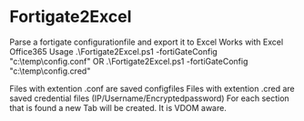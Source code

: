 # Fortigate2Excel
Parse a fortigate configurationfile and export it to Excel
Works with Excel Office365
Usage
.\Fortigate2Excel.ps1 -fortiGateConfig "c:\temp\config.conf"
OR
.\Fortigate2Excel.ps1 -fortiGateConfig "c:\temp\config.cred"

Files with extention .conf are saved configfiles
Files with extention .cred are saved credential files (IP/Username/Encryptedpassword)
For each section that is found a new Tab will be created.
It is VDOM aware.
